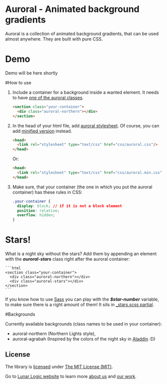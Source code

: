 # Auroral - Animated background gradients

Auroral is a collection of animated background gradients, that can be used almost anywhere. They are built with pure CSS.

# Demo

Demo will be here shortly

#How to use

1. Include a container for a background inside a wanted element. It needs to have [one of the auroral classes](#backgrounds).

    ```html
    <section class="your-container">
      <div class="auroral-northern"></div>
    </section>
    ```

2. In the head of your html file, add [auroral stylesheet](https://github.com/LunarLogic/auroral/blob/master/css/auroral.css). Of course, you can add [minified version](https://github.com/LunarLogic/auroral/blob/master/min/style.css.min) instead.

    ```html
    <head>
      <link rel="stylesheet" type="text/css" href="css/auroral.css"/>
    </head>
    ```

    Or:

    ```html
    <head>
      <link rel="stylesheet" type="text/css" href="css/auroral.min.css"/>
    </head>
    ```

3. Make sure, that your container (the one in which you put the auroral container) has these rules in CSS:

    ```css
    .your-container {
      display: block; // if it is not a block element
      position: relative;
      overflow: hidden;
    }
    ```

# Stars!

What is a night sky without the stars? Add them by appending an element with the ***auroral-stars*** class right after the auroral container:

    ```html
    <section class="your-container">
      <div class="auroral-northern"></div>
      <div class="auroral-stars"></div>
    </section>
    ```

If you know how to use [Sass](http://sass-lang.com/) you can play with the ***$star-number*** variable, to make sure there is a right amount of them! It sits in [_stars.scss partial](https://github.com/LunarLogic/auroral/blob/master/scss/_stars.scss).


#Backgrounds

Currently available backgrounds (class names to be used in your container):

  - auroral-northern (Northern Lights style),
  - auroral-agrabah (Inspired by the colors of the night sky in [Aladdin](http://www.imdb.com/title/tt0103639/) :D)

## License

The library is [licensed](https://github.com/LunarLogic/starability/blob/master/LICENSE) under [The MIT License (MIT)](http://choosealicense.com/licenses/mit/).

Go to [Lunar Logic website](http://www.lunarlogic.io/) to learn more [about us](http://www.lunarlogic.io/company) and [our work](http://www.lunarlogic.io/portfolio).